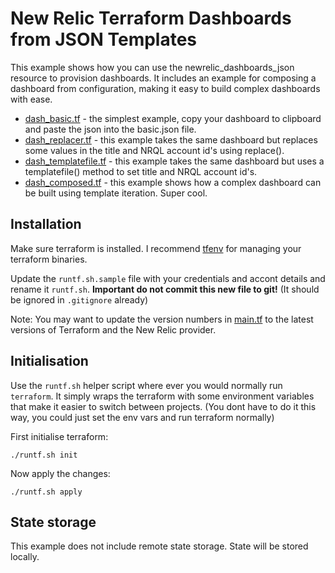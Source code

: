 # New Relic Terraform Dashboards from JSON Templates
This example shows how you can use the newrelic_dashboards_json resource to provision dashboards. It includes an example for composing a dashboard from configuration, making it easy to build complex dashboards with ease.

* [dash_basic.tf](dash_basic.tf) - the simplest example, copy your dashboard to clipboard and paste the json into the basic.json file.
* [dash_replacer.tf](dash_replacer.tf) - this example takes the same dashboard but replaces some values in the title and NRQL account id's using replace().
* [dash_templatefile.tf](dash_templatefile.tf) - this example takes the same dashboard but uses a templatefile() method to set title and NRQL account id's.
* [dash_composed.tf](dash_composed.tf) - this example shows how a complex dashboard can be built using template iteration. Super cool.


## Installation
Make sure terraform is installed. I recommend [tfenv](https://github.com/tfutils/tfenv) for managing your terraform binaries.

Update the `runtf.sh.sample` file with your credentials and accont details and rename it `runtf.sh`. **Important do not commit this new file to git!** (It should be ignored in `.gitignore` already)

Note: You may want to update the version numbers in [main.tf](main.tf) to the latest versions of  Terraform and the New Relic provider.

## Initialisation
Use the `runtf.sh` helper script where ever you would normally run `terraform`. It simply wraps the terraform with some environment variables that make it easier to switch between projects. (You dont have to do it this way, you could just set the env vars and run terraform normally)

First initialise terraform:
```
./runtf.sh init
```

Now apply the changes:
```
./runtf.sh apply
```

## State storage
This example does not include remote state storage. State will be stored locally.


